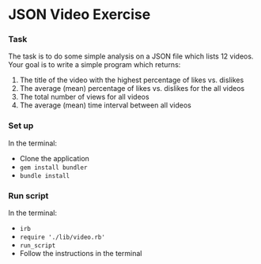 # JSON Video Exercise

### Task

The task is to do some simple analysis on a JSON file which lists 12 videos. Your goal is to write a simple program which returns:

1. The title of the video with the highest percentage of likes vs. dislikes
2. The average (mean) percentage of likes vs. dislikes for the all videos
3. The total number of views for all videos
4. The average (mean) time interval between all videos

### Set up

In the terminal:

* Clone the application
* `gem install bundler`
* `bundle install`

### Run script

In the terminal:

* `irb`
* `require './lib/video.rb'`
* `run_script`
* Follow the instructions in the terminal
